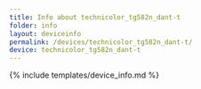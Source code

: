 ```yaml
---
title: Info about technicolor_tg582n_dant-t
folder: info
layout: deviceinfo
permalink: /devices/technicolor_tg582n_dant-t/
device: technicolor_tg582n_dant-t
---
```

{% include templates/device_info.md %}
